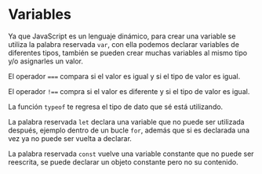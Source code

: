 # Variables

Ya que JavaScript es un lenguaje dinámico, para crear una variable se utiliza la palabra reservada `var`, con ella podemos declarar variables de diferentes tipos, también se pueden crear muchas variables al mismo tipo y/o asignarles un valor. 

El operador `===` compara si el valor es igual y si el tipo de valor es igual. 

El operador `!==` compra si el valor es diferente y si el tipo de valor es igual. 

La función `typeof` te regresa el tipo de dato que sé está utilizando. 

La palabra reservada `let` declara una variable que no puede ser utilizada después, ejemplo dentro de un bucle `for`, además que si es declarada una vez ya no puede ser vuelta a declarar. 

La palabra reservada `const` vuelve una variable constante que no puede ser reescrita, se puede declarar un objeto constante pero no su contenido. 